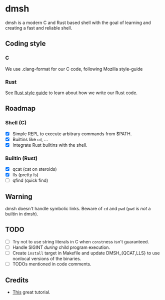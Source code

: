 # dmsh
dmsh is a modern C and Rust based shell with the goal of learning and creating
a fast and reliable shell.

## Coding style
### C
We use .clang-format for our C code, following Mozilla style-guide
### Rust
See [Rust style guide](https://doc.rust-lang.org/nightly/style-guide/index.html)
to learn about how we write our Rust code.

## Roadmap
### Shell (C)
- [x] Simple REPL to execute arbitrary commands from $PATH.
- [x] Builtins like `cd`, ...
- [x] Integrate Rust builtins with the shell.
### Builtin (Rust)
- [x] qcat (cat on steroids)
- [x] lls  (pretty ls)
- [ ] qfind (quick find)

## Warning
dmsh doesn't handle symbolic links. Beware of `cd` and `pwd` (`pwd` is *not* a
builtin in dmsh).

## TODO
- [ ] Try not to use string literals in C when `const`ness isn't guaranteed.
- [ ] Handle SIGINT *during* child program execution.
- [ ] Create `install` target in Makefile and update DMSH_{QCAT,LLS} to use
      nonlocal versions of the binaries.
- [ ] TODOs mentioned in code comments.

## Credits
- [This](https://brennan.io/2015/01/16/write-a-shell-in-c/) great tutorial.

